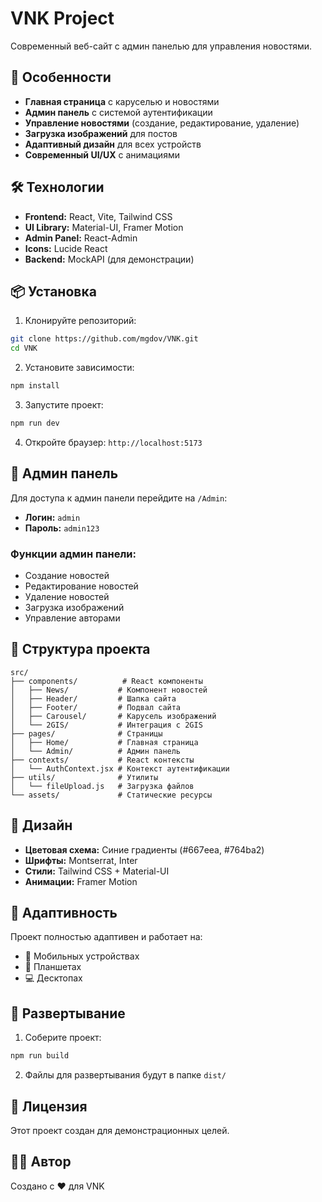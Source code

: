 # VNK Project

Современный веб-сайт с админ панелью для управления новостями.

## 🚀 Особенности

- **Главная страница** с каруселью и новостями
- **Админ панель** с системой аутентификации
- **Управление новостями** (создание, редактирование, удаление)
- **Загрузка изображений** для постов
- **Адаптивный дизайн** для всех устройств
- **Современный UI/UX** с анимациями

## 🛠️ Технологии

- **Frontend:** React, Vite, Tailwind CSS
- **UI Library:** Material-UI, Framer Motion
- **Admin Panel:** React-Admin
- **Icons:** Lucide React
- **Backend:** MockAPI (для демонстрации)

## 📦 Установка

1. Клонируйте репозиторий:
```bash
git clone https://github.com/mgdov/VNK.git
cd VNK
```

2. Установите зависимости:
```bash
npm install
```

3. Запустите проект:
```bash
npm run dev
```

4. Откройте браузер: `http://localhost:5173`

## 🔐 Админ панель

Для доступа к админ панели перейдите на `/Admin`:

- **Логин:** `admin`
- **Пароль:** `admin123`

### Функции админ панели:
- Создание новостей
- Редактирование новостей
- Удаление новостей
- Загрузка изображений
- Управление авторами

## 📁 Структура проекта

```
src/
├── components/          # React компоненты
│   ├── News/           # Компонент новостей
│   ├── Header/         # Шапка сайта
│   ├── Footer/         # Подвал сайта
│   ├── Carousel/       # Карусель изображений
│   └── 2GIS/           # Интеграция с 2GIS
├── pages/              # Страницы
│   ├── Home/           # Главная страница
│   └── Admin/          # Админ панель
├── contexts/           # React контексты
│   └── AuthContext.jsx # Контекст аутентификации
├── utils/              # Утилиты
│   └── fileUpload.js   # Загрузка файлов
└── assets/             # Статические ресурсы
```

## 🎨 Дизайн

- **Цветовая схема:** Синие градиенты (#667eea, #764ba2)
- **Шрифты:** Montserrat, Inter
- **Стили:** Tailwind CSS + Material-UI
- **Анимации:** Framer Motion

## 📱 Адаптивность

Проект полностью адаптивен и работает на:
- 📱 Мобильных устройствах
- 📱 Планшетах
- 💻 Десктопах

## 🚀 Развертывание

1. Соберите проект:
```bash
npm run build
```

2. Файлы для развертывания будут в папке `dist/`

## 📄 Лицензия

Этот проект создан для демонстрационных целей.

## 👨‍💻 Автор

Создано с ❤️ для VNK